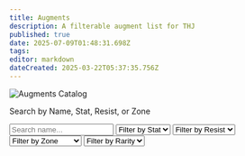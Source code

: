 ```yaml
---
title: Augments
description: A filterable augment list for THJ
published: true
date: 2025-07-09T01:48:31.698Z
tags: 
editor: markdown
dateCreated: 2025-03-22T05:37:35.756Z
---
```


<div class="header">
  <img src="/equipment-guide/augment_banner.webp" alt="Augments Catalog" class="augment-banner" />
  <p>Search by Name, Stat, Resist, or Zone</p>
<div class="filter-row">
  <input type="text" id="search-box" placeholder="Search name..." />

  <select id="stat-filter" class="filter-button">
    <option value="">Filter by Stat</option>
    <option value="strength">Strength</option>
    <option value="stamina">Stamina</option>
    <option value="agility">Agility</option>
    <option value="dexterity">Dexterity</option>
    <option value="intelligence">Intelligence</option>
    <option value="wisdom">Wisdom</option>
    <option value="charisma">Charisma</option>
    <option value="ac">AC</option>
    <option value="hp">HP</option>
    <option value="mana">Mana</option>
    <option value="endurance">Endurance</option>
  </select>

  <select id="resist-filter" class="filter-button">
    <option value="">Filter by Resist</option>
    <option value="magicResist">Magic</option>
    <option value="fireResist">Fire</option>
    <option value="coldResist">Cold</option>
    <option value="diseaseResist">Disease</option>
    <option value="poisonResist">Poison</option>
    <option value="corruptionResist">Corruption</option>
  </select>

  <select id="zone-filter" class="filter-button">
    <option value="">Filter by Zone</option>
    <option value="Bazaar">Bazaar</option>
    <option value="Gunthak">Gunthak</option>
    <option value="Howling Stones">Howling Stones</option>
    <option value="Kaesora">Kaesora</option>
    <option value="Lavastorm">Lavastorm</option>
    <option value="Lower Guk">Lower Guk</option>
    <option value="Nadox">Nadox</option>
    <option value="Plane of Time">Plane of Time</option>
    <option value="Sanctus Seru">Sanctus Seru</option>
    <option value="Skyfire Mountains">Skyfire Mountains</option>
    <option value="SolA">SolA</option>
    <option value="Ssra Temple">Ssra Temple</option>
    <option value="Upper Guk">Upper Guk</option>
    <option value="Veeshan's Peak">Veeshan's Peak</option>
  </select>

  <select id="rarity-filter" class="filter-button">
    <option value="">Filter by Rarity</option>
    <option value="normal">Normal</option>
    <option value="enchanted">Enchanted</option>
    <option value="legendary">Legendary</option>
  </select>
</div>

</div>
<div class="container">
  <div id="augments-container" class="augments-grid"></div>
</div>
